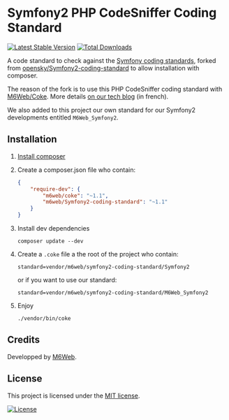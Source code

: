 # Symfony2 PHP CodeSniffer Coding Standard

[![Latest Stable Version](https://poser.pugx.org/m6web/symfony2-coding-standard/v/stable)](https://packagist.org/packages/m6web/symfony2-coding-standard)
[![Total Downloads](https://poser.pugx.org/m6web/symfony2-coding-standard/downloads)](https://packagist.org/packages/m6web/symfony2-coding-standard)

A code standard to check against the [Symfony coding standards](http://symfony.com/doc/current/contributing/code/standards.html), forked from [opensky/Symfony2-coding-standard](https://github.com/opensky/Symfony2-coding-standard) to allow installation with composer.

The reason of the fork is to use this PHP CodeSniffer coding standard with [M6Web/Coke](https://github.com/M6Web/Coke). More details [on our tech blog](http://tech.m6web.fr/verifier-la-coherence-du-code-d-un-projet-symfony2-avec-coke/) (in french).

We also added to this project our own standard for our Symfony2 developments entitled `M6Web_Symfony2`.

## Installation

1. [Install composer](https://getcomposer.org/download/)
2. Create a composer.json file who contain:

    ```json
    {
        "require-dev": {
            "m6web/coke": "~1.1",
            "m6web/Symfony2-coding-standard": "~1.1"
        }
    }
    ```

3. Install dev dependencies

    ```shell
    composer update --dev
    ```

4. Create a `.coke` file a the root of the project who contain: 

    ```shell
    standard=vendor/m6web/symfony2-coding-standard/Symfony2
    ```

    or if you want to use our standard:

    ```shell
    standard=vendor/m6web/symfony2-coding-standard/M6Web_Symfony2
    ```

5. Enjoy

    ```shell
    ./vendor/bin/coke
    ```

## Credits

Developped by [M6Web](http://tech.m6web.fr/).

## License

This project is licensed under the [MIT license](LICENSE).

[![License](https://poser.pugx.org/m6web/symfony2-coding-standard/license)](https://packagist.org/packages/m6web/symfony2-coding-standard)